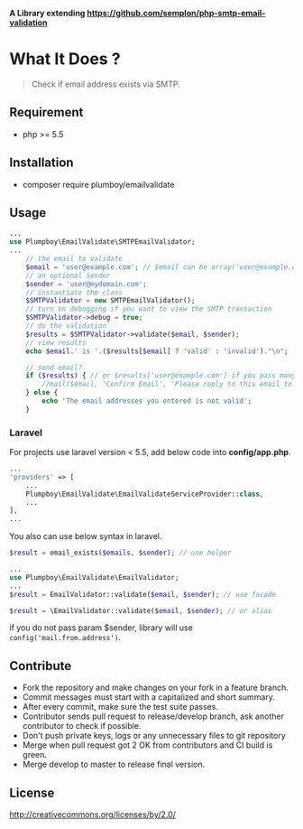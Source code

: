 **A Library extending https://github.com/semplon/php-smtp-email-validation**

# What It Does ?
> Check if email address exists via SMTP.

## Requirement

- php >= 5.5

## Installation

- composer require plumboy/emailvalidate

## Usage

```php
...
use Plumpboy\EmailValidate\SMTPEmailValidator;
...
	// the email to validate
	$email = 'user@example.com'; // $email can be array('user@example.com', 'user1@example.com')
	// an optional sender
	$sender = 'user@mydomain.com';
	// instantiate the class
	$SMTPValidator = new SMTPEmailValidator();
	// turn on debugging if you want to view the SMTP transaction
	$SMTPValidator->debug = true;
	// do the validation
	$results = $SMTPValidator->validate($email, $sender);
	// view results
	echo $email.' is '.($results[$email] ? 'valid' : 'invalid')."\n";

	// send email?
	if ($results) { // or $results['user@example.com'] if you pass many emails
		//mail($email, 'Confirm Email', 'Please reply to this email to confirm', 'From:'.$sender."\r\n"); // send email
	} else {
		echo 'The email addresses you entered is not valid';
	}
```
### Laravel

For projects use laravel version < 5.5, add below code into **config/app.php**.
```php
...
'providers' => [
	...
    Plumpboy\EmailValidate\EmailValidateServiceProvider::class,
    ...
],
...
```
You also can use below syntax in laravel.

```php
$result = email_exists($emails, $sender); // use helper
```

```php
...
use Plumpboy\EmailValidate\EmailValidator;
...
$result = EmailValidator::validate($email, $sender); // use facade
```

```php
$result = \EmailValidator::validate($email, $sender); // or alias
```

if you do not pass param $sender, library will use ```config('mail.from.address')```.

## Contribute

- Fork the repository and make changes on your fork in a feature branch.
- Commit messages must start with a capitalized and short summary.
- After every commit, make sure the test suite passes.
- Contributor sends pull request to release/develop branch, ask another contributor to check if possible.
- Don't push private keys, logs or any unnecessary files to git repository
- Merge when pull request got 2 OK from contributors and CI build is green.
- Merge develop to master to release final version.

## License

http://creativecommons.org/licenses/by/2.0/
